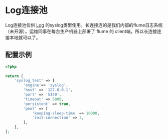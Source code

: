 # Log连接池

Log连接池仅供 [Log](../lib/log.md) 的syslog类型使用，长连接连的是我们内部的flume日志系统（未开源）。运维同事在每台生产机器上部署了 flume 的 client端，所以长连接连接本地就可以了。


## 配置示例
```PHP
<?php
 
return [
    'syslog_test' => [
        'engine'=> 'syslog',
        'host' => '127.0.0.1',
        'port' => '5140',
        'timeout' => 5000,
        'persistent' => true,
        'pool' => [
            'keeping-sleep-time' => 10000,
            'init-connection' => 2,
        ],
    ],
];
```